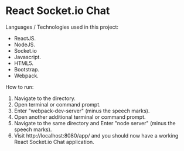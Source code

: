 # React Socket.io Chat

Languages / Technologies used in this project:

*   ReactJS.
*   NodeJS.
*   Socket.io
*   Javascript.
*   HTML5.
*   Bootstrap.
*   Webpack.

How to run:

1.  Navigate to the directory.
2.  Open terminal or command prompt.
3.  Enter "webpack-dev-server" (minus the speech marks).
4.  Open another additional terminal or command prompt.
5.  Navigate to the same directory and Enter "node server" (minus the speech marks).
6.  Visit http://localhost:8080/app/ and you should now have a working React Socket.io Chat application.
